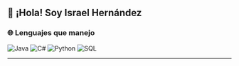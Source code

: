## 👋 ¡Hola! Soy Israel Hernández

### 🌐 Lenguajes que manejo
![Java](https://img.shields.io/badge/-Java-blue?style=flat-square&logo=java)
![C#](https://img.shields.io/badge/-C%23-purple?style=flat-square&logo=c-sharp)
![Python](https://img.shields.io/badge/-Python-yellow?style=flat-square&logo=python)
![SQL](https://img.shields.io/badge/-SQL-lightgrey?style=flat-square&logo=sqlite)

---
